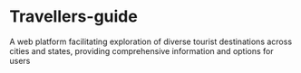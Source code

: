 # Travellers-guide
A web platform facilitating exploration of diverse tourist destinations across cities and states, providing comprehensive information and options for users
